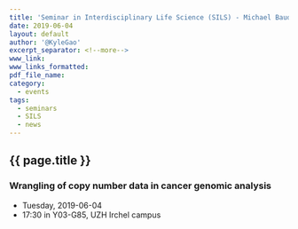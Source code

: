```yaml
---
title: 'Seminar in Interdisciplinary Life Science (SILS) - Michael Baudis, Bo Gao'
date: 2019-06-04
layout: default
author: '@KyleGao'
excerpt_separator: <!--more-->
www_link:
www_links_formatted:
pdf_file_name:
category:
  - events
tags:
  - seminars
  - SILS
  - news
---
```


## {{ page.title }}
### Wrangling of copy number data in cancer genomic analysis

* Tuesday, 2019-06-04
* 17:30 in Y03-G85, UZH Irchel campus

<!--more-->

